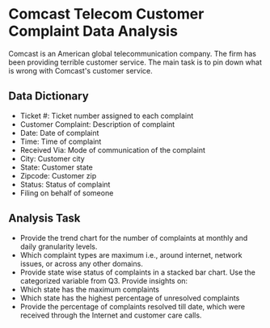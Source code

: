 # Comcast Telecom Customer Complaint Data Analysis

Comcast is an American global telecommunication company. The firm has been providing terrible customer service. The main task is to pin down what is wrong with Comcast's customer service.

## Data Dictionary

- Ticket #: Ticket number assigned to each complaint
- Customer Complaint: Description of complaint
- Date: Date of complaint
- Time: Time of complaint
- Received Via: Mode of communication of the complaint
- City: Customer city
- State: Customer state
- Zipcode: Customer zip
- Status: Status of complaint
- Filing on behalf of someone

## Analysis Task

- Provide the trend chart for the number of complaints at monthly and daily granularity levels.
- Which complaint types are maximum i.e., around internet, network issues, or across any other domains.
- Provide state wise status of complaints in a stacked bar chart. Use the categorized variable from Q3. Provide insights on:
- Which state has the maximum complaints
- Which state has the highest percentage of unresolved complaints
- Provide the percentage of complaints resolved till date, which were received through the Internet and customer care calls.
